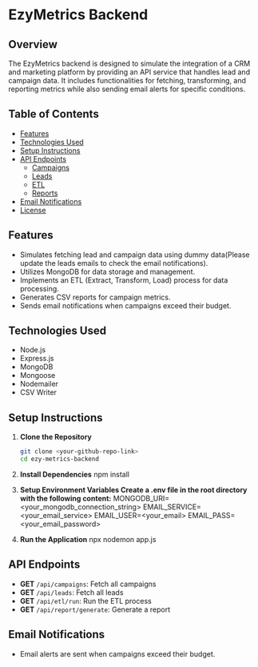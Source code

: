 # EzyMetrics Backend

## Overview

The EzyMetrics backend is designed to simulate the integration of a CRM and marketing platform by providing an API service that handles lead and campaign data. It includes functionalities for fetching, transforming, and reporting metrics while also sending email alerts for specific conditions.

## Table of Contents

- [Features](#features)
- [Technologies Used](#technologies-used)
- [Setup Instructions](#setup-instructions)
- [API Endpoints](#api-endpoints)
  - [Campaigns](#campaigns)
  - [Leads](#leads)
  - [ETL](#etl)
  - [Reports](#reports)
- [Email Notifications](#email-notifications)
- [License](#license)

## Features

- Simulates fetching lead and campaign data using dummy data(Please update the leads emails to check the email notifications).
- Utilizes MongoDB for data storage and management.
- Implements an ETL (Extract, Transform, Load) process for data processing.
- Generates CSV reports for campaign metrics.
- Sends email notifications when campaigns exceed their budget.

## Technologies Used

- Node.js
- Express.js
- MongoDB
- Mongoose
- Nodemailer
- CSV Writer

## Setup Instructions

1. **Clone the Repository**

   ```bash
   git clone <your-github-repo-link>
   cd ezy-metrics-backend
   ```

2. **Install Dependencies**
   npm install

3. **Setup Environment Variables Create a .env file in the root directory with the following content:**
   MONGODB_URI=<your_mongodb_connection_string>
   EMAIL_SERVICE=<your_email_service>
   EMAIL_USER=<your_email>
   EMAIL_PASS=<your_email_password>

4. **Run the Application**
   npx nodemon app.js

## API Endpoints

- **GET** `/api/campaigns`: Fetch all campaigns
- **GET** `/api/leads`: Fetch all leads
- **GET** `/api/etl/run`: Run the ETL process
- **GET** `/api/report/generate`: Generate a report

## Email Notifications

- Email alerts are sent when campaigns exceed their budget.
